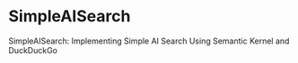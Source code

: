 # SimpleAISearch
SimpleAISearch: Implementing Simple AI Search Using Semantic Kernel and DuckDuckGo

